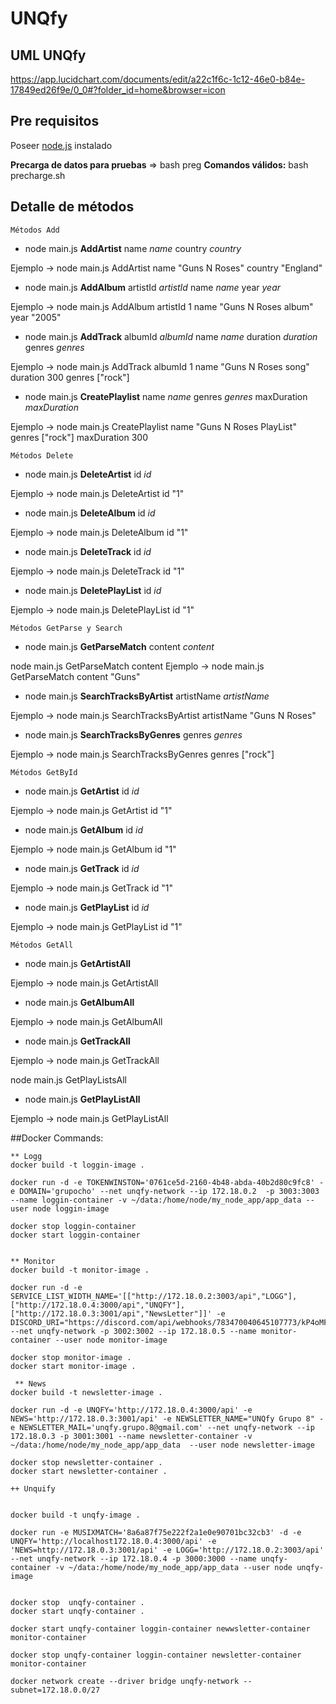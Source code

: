 # UNQfy

## UML UNQfy

https://app.lucidchart.com/documents/edit/a22c1f6c-1c12-46e0-b84e-17849ed26f9e/0_0#?folder_id=home&browser=icon

## Pre requisitos

Poseer [node.js](https://nodejs.org/en/) instalado

**Precarga de datos para pruebas** => bash preg
**Comandos válidos:** bash precharge.sh

## Detalle de métodos

    Métodos Add

- node main.js **AddArtist** name _name_ country _country_

Ejemplo -> node main.js AddArtist name "Guns N Roses" country "England"

- node main.js **AddAlbum** artistId _artistId_ name _name_ year _year_

Ejemplo -> node main.js AddAlbum artistId 1 name "Guns N Roses album" year "2005"

- node main.js **AddTrack** albumId _albumId_ name _name_ duration _duration_ genres _genres_

Ejemplo -> node main.js AddTrack albumId 1 name "Guns N Roses song" duration 300 genres ["rock"]

- node main.js **CreatePlaylist** name _name_ genres _genres_ maxDuration _maxDuration_

Ejemplo -> node main.js CreatePlaylist name "Guns N Roses PlayList" genres ["rock"] maxDuration 300

    Métodos Delete

- node main.js **DeleteArtist** id _id_

Ejemplo -> node main.js DeleteArtist id "1"

- node main.js **DeleteAlbum** id _id_

Ejemplo -> node main.js DeleteAlbum id "1"

- node main.js **DeleteTrack** id _id_

Ejemplo -> node main.js DeleteTrack id "1"

- node main.js **DeletePlayList** id _id_

Ejemplo -> node main.js DeletePlayList id "1"

    Métodos GetParse y Search

- node main.js **GetParseMatch** content _content_

node main.js GetParseMatch content <string>
Ejemplo -> node main.js GetParseMatch content "Guns"

- node main.js **SearchTracksByArtist** artistName _artistName_

Ejemplo -> node main.js SearchTracksByArtist artistName "Guns N Roses"

- node main.js **SearchTracksByGenres** genres _genres_

Ejemplo -> node main.js SearchTracksByGenres genres ["rock"]

    Métodos GetById

- node main.js **GetArtist** id _id_

Ejemplo -> node main.js GetArtist id "1"

- node main.js **GetAlbum** id _id_

Ejemplo -> node main.js GetAlbum id "1"

- node main.js **GetTrack** id _id_

Ejemplo -> node main.js GetTrack id "1"

- node main.js **GetPlayList** id _id_

Ejemplo -> node main.js GetPlayList id "1"

    Métodos GetAll

- node main.js **GetArtistAll**

Ejemplo -> node main.js GetArtistAll

- node main.js **GetAlbumAll**

Ejemplo -> node main.js GetAlbumAll

- node main.js **GetTrackAll**

Ejemplo -> node main.js GetTrackAll

node main.js GetPlayListsAll

- node main.js **GetPlayListAll**

Ejemplo -> node main.js GetPlayListAll


##Docker Commands:

    ** Logg
    docker build -t loggin-image .

    docker run -d -e TOKENWINSTON='0761ce5d-2160-4b48-abda-40b2d80c9fc8' -e DOMAIN='grupocho' --net unqfy-network --ip 172.18.0.2  -p 3003:3003 --name loggin-container -v ~/data:/home/node/my_node_app/app_data --user node loggin-image

    docker stop loggin-container
    docker start loggin-container


    ** Monitor
    docker build -t monitor-image .
   
    docker run -d -e SERVICE_LIST_WIDTH_NAME='[["http://172.18.0.2:3003/api","LOGG"],["http://172.18.0.4:3000/api","UNQFY"],["http://172.18.0.3:3001/api","NewsLetter"]]' -e DISCORD_URI="https://discord.com/api/webhooks/783470040645107773/kP4oMFsVT2SYZPmAS1fkwv5F9ZREKyco5xZbJsHovedjcVzn8X50CHjf14Vu0tV_jeJ7" --net unqfy-network -p 3002:3002 --ip 172.18.0.5 --name monitor-container --user node monitor-image
    
    docker stop monitor-image .
    docker start monitor-image .

     ** News
    docker build -t newsletter-image .
   
    docker run -d -e UNQFY='http://172.18.0.4:3000/api' -e NEWS='http://172.18.0.3:3001/api' -e NEWSLETTER_NAME="UNQfy Grupo 8" -e NEWSLETTER_MAIL='unqfy.grupo.8@gmail.com' --net unqfy-network --ip 172.18.0.3 -p 3001:3001 --name newsletter-container -v ~/data:/home/node/my_node_app/app_data  --user node newsletter-image
    
    docker stop newsletter-container .
    docker start newsletter-container .

    ++ Unquify


    docker build -t unqfy-image .

    docker run -e MUSIXMATCH='8a6a87f75e222f2a1e0e90701bc32cb3' -d -e UNQFY='http://localhost172.18.0.4:3000/api' -e 'NEWS=http://172.18.0.3:3001/api' -e LOGG='http://172.18.0.2:3003/api' --net unqfy-network --ip 172.18.0.4 -p 3000:3000 --name unqfy-container -v ~/data:/home/node/my_node_app/app_data --user node unqfy-image


    docker stop  unqfy-container .
    docker start unqfy-container .

    docker start unqfy-container loggin-container newwsletter-container monitor-container
    
    docker stop unqfy-container loggin-container newsletter-container monitor-container 

    docker network create --driver bridge unqfy-network --subnet=172.18.0.0/27